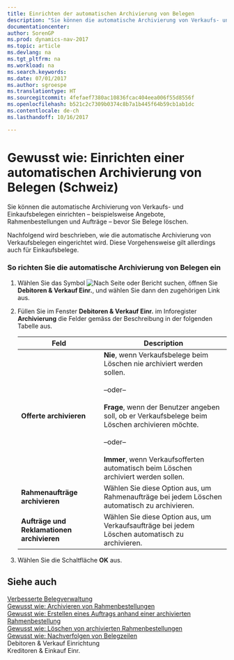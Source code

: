```yaml
---
title: Einrichten der automatischen Archivierung von Belegen
description: "Sie können die automatische Archivierung von Verkaufs- und Einkaufsbelegen einrichten – beispielsweise Angebote, Rahmenbestellungen und Aufträge – bevor Sie Belege löschen."
documentationcenter: 
author: SorenGP
ms.prod: dynamics-nav-2017
ms.topic: article
ms.devlang: na
ms.tgt_pltfrm: na
ms.workload: na
ms.search.keywords: 
ms.date: 07/01/2017
ms.author: sgroespe
ms.translationtype: HT
ms.sourcegitcommit: 4fefaef7380ac10836fcac404eea006f55d8556f
ms.openlocfilehash: b521c2c7309b0374c8b7a1b445f64b59cb1ab1dc
ms.contentlocale: de-ch
ms.lasthandoff: 10/16/2017

---
```

# <a name="how-to-set-up-automatic-archiving-of-documents"></a>Gewusst wie: Einrichten einer automatischen Archivierung von Belegen (Schweiz)
Sie können die automatische Archivierung von Verkaufs- und Einkaufsbelegen einrichten – beispielsweise Angebote, Rahmenbestellungen und Aufträge – bevor Sie Belege löschen.  
  
 Nachfolgend wird beschrieben, wie die automatische Archivierung von Verkaufsbelegen eingerichtet wird. Diese Vorgehensweise gilt allerdings auch für Einkaufsbelege.  
  
### <a name="to-set-up-automatic-archiving-of-documents"></a>So richten Sie die automatische Archivierung von Belegen ein  
  
1.  Wählen Sie das Symbol ![Nach Seite oder Bericht suchen](media/ui-search/search_small.png "Nach Seite oder Bericht suchen"), öffnen Sie **Debitoren & Verkauf Einr.**, und wählen Sie dann den zugehörigen Link aus.  
  
2.  Füllen Sie im Fenster **Debitoren & Verkauf Einr.** im Inforegister **Archivierung** die Felder gemäss der Beschreibung in der folgenden Tabelle aus.  
  
    |Feld|Description|  
    |---------------------------------|---------------------------------------|  
    |**Offerte archivieren**|**Nie**, wenn Verkaufsbelege beim Löschen nie archiviert werden sollen.<br /><br /> –oder–<br /><br /> **Frage**, wenn der Benutzer angeben soll, ob er Verkaufsbelege beim Löschen archivieren möchte.<br /><br /> –oder–<br /><br /> **Immer**, wenn Verkaufsofferten automatisch beim Löschen archiviert werden sollen.|  
    |**Rahmenaufträge archivieren**|Wählen Sie diese Option aus, um Rahmenaufträge bei jedem Löschen automatisch zu archivieren.|  
    |**Aufträge und Reklamationen archivieren**|Wählen Sie diese Option aus, um Verkaufsaufträge bei jedem Löschen automatisch zu archivieren.|  
  
3.  Wählen Sie die Schaltfläche **OK** aus.  
  
## <a name="see-also"></a>Siehe auch  
 [Verbesserte Belegverwaltung](enhanced-document-management.md)   
 [Gewusst wie: Archivieren von Rahmenbestellungen](how-to-archive-blanket-orders.md)   
 [Gewusst wie: Erstellen eines Auftrags anhand einer archivierten Rahmenbestellung](how-to-create-an-order-from-an-archived-blanket-order.md)   
 [Gewusst wie: Löschen von archivierten Rahmenbestellungen](how-to-delete-archived-blanket-orders.md)   
 [Gewusst wie: Nachverfolgen von Belegzeilen](how-to-track-document-lines.md)   
 Debitoren & Verkauf Einrichtung   
 Kreditoren &amp; Einkauf Einr.
